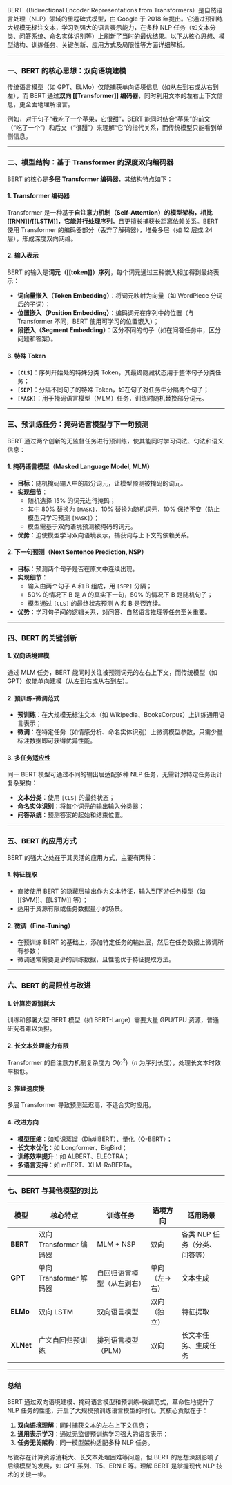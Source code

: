 BERT（Bidirectional Encoder Representations from Transformers）是自然语言处理（NLP）领域的里程碑式模型，由 Google 于 2018 年提出。它通过预训练大规模无标注文本，学习到强大的语言表示能力，在多种 NLP 任务（如文本分类、问答系统、命名实体识别等）上刷新了当时的最优结果。以下从核心思想、模型结构、训练任务、关键创新、应用方式及局限性等方面详细解析。

---

### **一、BERT 的核心思想：双向语境建模**

传统语言模型（如 GPT、ELMo）仅能捕获单向语境信息（如从左到右或从右到左），而 BERT 通过**双向 [[Transformer]] 编码器**，同时利用文本的左右上下文信息，更全面地理解语言。

例如，对于句子“我吃了一个苹果，它很甜”，BERT 能同时结合“苹果”的前文（“吃了一个”）和后文（“很甜”）来理解“它”的指代关系，而传统模型只能看到单侧信息。

---

### **二、模型结构：基于 Transformer 的深度双向编码器**

BERT 的核心是**多层 Transformer 编码器**，其结构特点如下：

#### 1. Transformer 编码器

Transformer 是一种基于**自注意力机制（Self-Attention）**的模型架构，相比 [[RNN]]/[[LSTM]]，它能**并行处理序列**，且更擅长捕获长距离依赖关系。BERT 使用 Transformer 的编码器部分（丢弃了解码器），堆叠多层（如 12 层或 24 层），形成深度双向网络。

#### 2. 输入表示

BERT 的输入是**词元（[[token]]）序列**，每个词元通过三种嵌入相加得到最终表示：

- **词向量嵌入（Token Embedding）**：将词元映射为向量（如 WordPiece 分词后的子词）；
- **位置嵌入（Position Embedding）**：编码词元在序列中的位置（与 Transformer 不同，BERT 使用可学习的位置嵌入）；
- **段嵌入（Segment Embedding）**：区分不同的句子（如在问答任务中，区分问题和答案）。

#### 3. 特殊 Token

- **`[CLS]`**：序列开始处的特殊分类 Token，其最终隐藏状态用于整体句子分类任务；
- **`[SEP]`**：分隔不同句子的特殊 Token，如在句子对任务中分隔两个句子；
- **`[MASK]`**：用于掩码语言模型（MLM）任务，训练时随机替换部分词元。

---

### **三、预训练任务：掩码语言模型与下一句预测**

BERT 通过两个创新的无监督任务进行预训练，使其能同时学习词法、句法和语义信息：

#### 1. 掩码语言模型（Masked Language Model, MLM）

- **目标**：随机掩码输入中的部分词元，让模型预测被掩码的词元。
- **实现细节**：
  - 随机选择 15% 的词元进行掩码；
  - 其中 80% 替换为 `[MASK]`，10% 替换为随机词元，10% 保持不变（防止模型只学习预测 `[MASK]`）；
  - 模型需基于双向语境预测被掩码的词元。
- **优势**：迫使模型学习双向语境表示，捕获词与上下文的依赖关系。

#### 2. 下一句预测（Next Sentence Prediction, NSP）

- **目标**：预测两个句子是否在原文中连续出现。
- **实现细节**：
  - 输入由两个句子 A 和 B 组成，用 `[SEP]` 分隔；
  - 50% 的情况下 B 是 A 的真实下一句，50% 的情况下 B 是随机句子；
  - 模型通过 `[CLS]` 的最终状态预测 A 和 B 是否连续。
- **优势**：学习句子间的逻辑关系，对问答、自然语言推理等任务至关重要。

---

### **四、BERT 的关键创新**

#### 1. 双向语境建模

通过 MLM 任务，BERT 能同时关注被预测词元的左右上下文，而传统模型（如 GPT）仅能单向建模（从左到右或从右到左）。

#### 2. 预训练-微调范式

- **预训练**：在大规模无标注文本（如 Wikipedia、BooksCorpus）上训练通用语言表示；
- **微调**：在特定任务（如情感分析、命名实体识别）上微调模型参数，只需少量标注数据即可获得优异性能。

#### 3. 多任务适应性

同一 BERT 模型可通过不同的输出层适配多种 NLP 任务，无需针对特定任务设计复杂架构：

- **文本分类**：使用 `[CLS]` 的最终状态；
- **命名实体识别**：将每个词元的输出输入分类器；
- **问答系统**：预测答案的起始和结束位置。

---

### **五、BERT 的应用方式**

BERT 的强大之处在于其灵活的应用方式，主要有两种：

#### 1. 特征提取

- 直接使用 BERT 的隐藏层输出作为文本特征，输入到下游任务模型（如 [[SVM]]、[[LSTM]] 等）；
- 适用于资源有限或任务数据量小的场景。

#### 2. 微调（Fine-Tuning）

- 在预训练 BERT 的基础上，添加特定任务的输出层，然后在任务数据上微调所有参数；
- 微调通常需要更少的训练数据，且性能优于特征提取方法。

---

### **六、BERT 的局限性与改进**

#### 1. 计算资源消耗大

训练和部署大型 BERT 模型（如 BERT-Large）需要大量 GPU/TPU 资源，普通研究者难以负担。

#### 2. 长文本处理能力有限

Transformer 的自注意力机制复杂度为 $O(n^2)$（$n$ 为序列长度），处理长文本时效率极低。

#### 3. 推理速度慢

多层 Transformer 导致预测延迟高，不适合实时应用。

#### 4. 改进方向

- **模型压缩**：如知识蒸馏（DistilBERT）、量化（Q-BERT）；
- **长文本优化**：如 Longformer、BigBird；
- **训练效率提升**：如 ALBERT、ELECTRA；
- **多语言支持**：如 mBERT、XLM-RoBERTa。

---

### **七、BERT 与其他模型的对比**

| **模型**       | **核心特点**                     | **训练任务**                | **语境方向** | **适用场景**               |
|----------------|----------------------------------|-----------------------------|--------------|----------------------------|
| **BERT**       | 双向 Transformer 编码器           | MLM + NSP                   | 双向         | 各类 NLP 任务（分类、问答等） |
| **GPT**        | 单向 Transformer 解码器           | 自回归语言模型（从左到右）  | 单向（左→右）| 文本生成                   |
| **ELMo**       | 双向 LSTM                        | 双向语言模型                | 双向（独立） | 特征提取                   |
| **XLNet**      | 广义自回归预训练                | 排列语言模型（PLM）         | 双向         | 长文本任务、生成任务       |

---

### **总结**

BERT 通过双向语境建模、掩码语言模型和预训练-微调范式，革命性地提升了 NLP 任务的性能，开启了大规模预训练语言模型的时代。其核心贡献在于：

1. **双向语境理解**：同时捕获文本的左右上下文信息；
2. **通用表示学习**：通过无监督预训练学习强大的语言表示；
3. **任务无关架构**：同一模型架构适配多种 NLP 任务。

尽管存在计算资源消耗大、长文本处理困难等问题，但 BERT 的思想深刻影响了后续模型的发展，如 GPT 系列、T5、ERNIE 等。理解 BERT 是掌握现代 NLP 技术的关键一步。